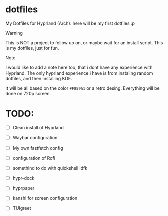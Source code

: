 # dotfiles
My Dotfiles for Hyprland (Arch). here will be my first dotfiles :p

> [!WARNING]
> This is NOT a project to follow up on, or maybe wait for an install script. This is my dotfiles, just for fun. 

> [!NOTE]
> I would like to add a note here too, that i dont have any experience with Hyprland. The only hyprland experience i have is from instaling random dotfiles, and then installing KDE.

It will be all based on the color `#F859A1` or a retro desing. Everything will be done on 720p screen.





# TODO:
- [ ] Clean install of Hyprland
- [ ] Waybar configuration
- [ ] My own fastfetch config
- [ ] configuration of Rofi
- [ ] somethind to do with quickshell idfk
- [ ] hypr-dock
- [ ] hyprpaper
- [ ] kanshi for screen configuration
- [ ] TUIgreet

